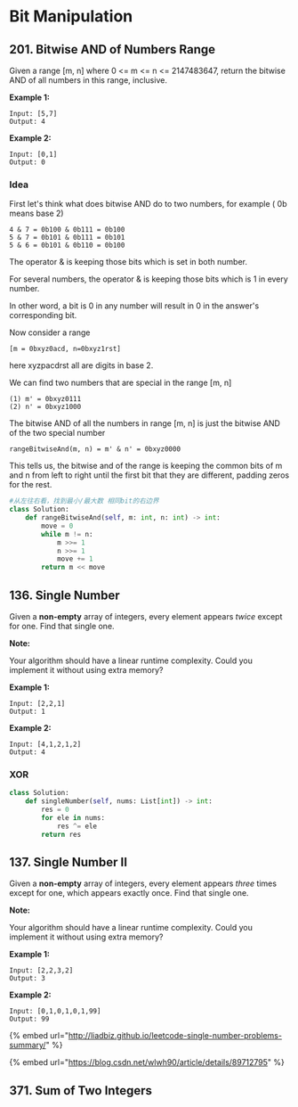 # Bit Manipulation

## 201. Bitwise AND of Numbers Range

Given a range \[m, n\] where 0 &lt;= m &lt;= n &lt;= 2147483647, return the bitwise AND of all numbers in this range, inclusive.

**Example 1:**

```text
Input: [5,7]
Output: 4
```

**Example 2:**

```text
Input: [0,1]
Output: 0
```

### Idea

First let's think what does bitwise AND do to two numbers, for example \( 0b means base 2\)

```text
4 & 7 = 0b100 & 0b111 = 0b100
5 & 7 = 0b101 & 0b111 = 0b101
5 & 6 = 0b101 & 0b110 = 0b100
```

The operator & is keeping those bits which is set in both number.

For several numbers, the operator & is keeping those bits which is 1 in every number.

In other word, a bit is 0 in any number will result in 0 in the answer's corresponding bit.

Now consider a range

```text
[m = 0bxyz0acd, n=0bxyz1rst]
```

here xyzpacdrst all are digits in base 2.

We can find two numbers that are special in the range \[m, n\]

```text
(1) m' = 0bxyz0111
(2) n' = 0bxyz1000
```

The bitwise AND of all the numbers in range \[m, n\] is just the bitwise AND of the two special number

```text
rangeBitwiseAnd(m, n) = m' & n' = 0bxyz0000
```

This tells us, the bitwise and of the range is keeping the common bits of m and n from left to right until the first bit that they are different, padding zeros for the rest.

```python
#从左往右看，找到最小/最大数 相同bit的右边界
class Solution:
    def rangeBitwiseAnd(self, m: int, n: int) -> int:
        move = 0
        while m != n:
            m >>= 1
            n >>= 1
            move += 1
        return m << move
```

## 136. Single Number

Given a **non-empty** array of integers, every element appears _twice_ except for one. Find that single one.

**Note:**

Your algorithm should have a linear runtime complexity. Could you implement it without using extra memory?

**Example 1:**

```text
Input: [2,2,1]
Output: 1
```

**Example 2:**

```text
Input: [4,1,2,1,2]
Output: 4
```

### XOR

```python
class Solution:
    def singleNumber(self, nums: List[int]) -> int:
        res = 0
        for ele in nums:
            res ^= ele
        return res
```

## 137. Single Number II

Given a **non-empty** array of integers, every element appears _three_ times except for one, which appears exactly once. Find that single one.

**Note:**

Your algorithm should have a linear runtime complexity. Could you implement it without using extra memory?

**Example 1:**

```text
Input: [2,2,3,2]
Output: 3
```

**Example 2:**

```text
Input: [0,1,0,1,0,1,99]
Output: 99
```

{% embed url="http://liadbiz.github.io/leetcode-single-number-problems-summary/" %}

{% embed url="https://blog.csdn.net/wlwh90/article/details/89712795" %}

## 371. Sum of Two Integers



